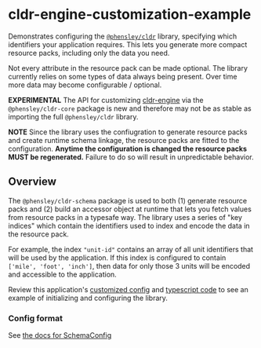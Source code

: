 
# cldr-engine-customization-example

Demonstrates configuring the [`@phensley/cldr`](https://www.npmjs.com/package/@phensley/cldr) library, specifying which identifiers your application requires.
This lets you generate more compact resource packs, including only the data you need.

Not every attribute in the resource pack can be made optional. The library currently relies on some types of data always being present. Over time more data may become configurable / optional.

**EXPERIMENTAL** The API for customizing [cldr-engine](https://github.com/phensley/cldr-engine) via the `@phensley/cldr-core` package is new and therefore may not be as stable as importing the full `@phensley/cldr` library.

**NOTE** Since the library uses the confiugration to generate resource packs and create runtime schema linkage, the resource packs are fitted to the configuration. **Anytime the configuration is changed the resource packs MUST be regenerated.** Failure to do so will result in unpredictable behavior.

## Overview

The `@phensley/cldr-schema` package is used to both (1) generate resource packs and (2) build an accessor object at runtime that lets you fetch values from resource packs in a typesafe way.  The library uses a series of "key indices" which contain the identifiers used to index and encode the data in the resource pack.

For example, the index `"unit-id"` contains an array of all unit identifiers that will be used by the application. If this index is configured to contain `['mile', 'foot', 'inch']`, then data for only those 3 units will be encoded and accessible to the application.


Review this application's [customized config](./src/config.json) and [typescript code](./src/index.ts) to see an example of initializing and configuring the library.

### Config format
See [the docs for SchemaConfig](https://phensley.github.io/cldr-engine/docs/en/api-schemaconfig.html)